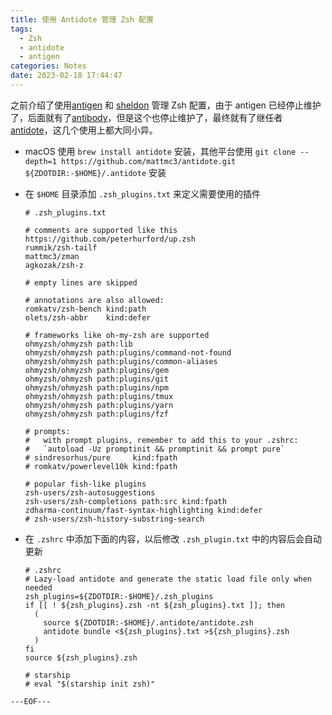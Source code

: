 ```yaml
---
title: 使用 Antidote 管理 Zsh 配置
tags:
  - Zsh
  - antidote
  - antigen
categories: Notes
date: 2023-02-18 17:44:47
---
```


之前介绍了使用[antigen](zsh-config) 和 [sheldon](zsh-sheldon-config) 管理 Zsh 配置，由于 antigen 已经停止维护了，后面就有了[antibody](https://getantibody/antibody)，但是这个也停止维护了，最终就有了继任者 [antidote](https://github.com/mattmc3/antidote)，这几个使用上都大同小异。

- macOS 使用 `brew install antidote` 安装，其他平台使用 `git clone --depth=1 https://github.com/mattmc3/antidote.git ${ZDOTDIR:-$HOME}/.antidote` 安装

- 在 `$HOME` 目录添加 `.zsh_plugins.txt` 来定义需要使用的插件
  ```
  # .zsh_plugins.txt

  # comments are supported like this
  https://github.com/peterhurford/up.zsh
  rummik/zsh-tailf
  mattmc3/zman
  agkozak/zsh-z

  # empty lines are skipped

  # annotations are also allowed:
  romkatv/zsh-bench kind:path
  olets/zsh-abbr    kind:defer

  # frameworks like oh-my-zsh are supported
  ohmyzsh/ohmyzsh path:lib
  ohmyzsh/ohmyzsh path:plugins/command-not-found
  ohmyzsh/ohmyzsh path:plugins/common-aliases
  ohmyzsh/ohmyzsh path:plugins/gem
  ohmyzsh/ohmyzsh path:plugins/git
  ohmyzsh/ohmyzsh path:plugins/npm
  ohmyzsh/ohmyzsh path:plugins/tmux
  ohmyzsh/ohmyzsh path:plugins/yarn
  ohmyzsh/ohmyzsh path:plugins/fzf

  # prompts:
  #   with prompt plugins, remember to add this to your .zshrc:
  #   `autoload -Uz promptinit && promptinit && prompt pure`
  # sindresorhus/pure     kind:fpath
  # romkatv/powerlevel10k kind:fpath

  # popular fish-like plugins
  zsh-users/zsh-autosuggestions
  zsh-users/zsh-completions path:src kind:fpath
  zdharma-continuum/fast-syntax-highlighting kind:defer
  # zsh-users/zsh-history-substring-search
  ```
- 在 `.zshrc` 中添加下面的内容，以后修改 `.zsh_plugin.txt` 中的内容后会自动更新
  ```
  # .zshrc
  # Lazy-load antidote and generate the static load file only when needed
  zsh_plugins=${ZDOTDIR:-$HOME}/.zsh_plugins
  if [[ ! ${zsh_plugins}.zsh -nt ${zsh_plugins}.txt ]]; then
    (
      source ${ZDOTDIR:-$HOME}/.antidote/antidote.zsh
      antidote bundle <${zsh_plugins}.txt >${zsh_plugins}.zsh
    )
  fi
  source ${zsh_plugins}.zsh

  # starship
  # eval "$(starship init zsh)"
  ```

`---EOF---`